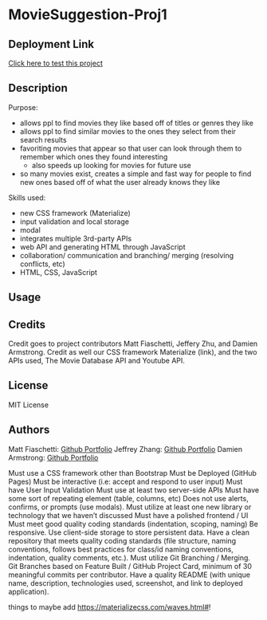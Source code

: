 # MovieSuggestion-Proj1

## Deployment Link
<a href="https://fiaschettima.github.io/MovieSuggestion-Proj1">Click here to test this project</a>

## Description
Purpose:
- allows ppl to find movies they like based off of titles or genres they like
- allows ppl to find similar movies to the ones they select from their search results
- favoriting movies that appear so that user can look through them to remember which ones they found interesting
  - also speeds up looking for movies for future use
- so many movies exist, creates a simple and fast way for people to find new ones based off of what the user already knows they like

Skills used:
- new CSS framework (Materialize)
- input validation and local storage
- modal
- integrates multiple 3rd-party APIs
- web API and generating HTML through JavaScript
- collaboration/ communication and branching/ merging (resolving conflicts, etc)
- HTML, CSS, JavaScript

## Usage


## Credits
Credit goes to project contributors Matt Fiaschetti, Jeffery Zhu, and Damien Armstrong. Credit as well our CSS framework Materialize (link), and the two APIs used, The Movie Database API and Youtube API.

## License
MIT License

## Authors
Matt Fiaschetti: <a href="https://github.com/fiaschettima">Github Portfolio</a>
Jeffrey Zhang: <a href="https://github.com/jeffz98">Github Portfolio</a>
Damien Armstrong: <a href="https://github.com/pirosvs">Github Portfolio</a>


Must use a CSS framework other than Bootstrap
Must be Deployed (GitHub Pages)
Must be interactive (i.e: accept and respond to user input) 
Must have User Input Validation
Must use at least two server-side APIs
Must have some sort of repeating element (table, columns, etc)
Does not use alerts, confirms, or prompts (use modals).
Must utilize at least one new library or technology that we haven’t discussed
Must have a polished frontend / UI
Must meet good quality coding standards (indentation, scoping, naming)
Be responsive.
Use client-side storage to store persistent data.
Have a clean repository that meets quality coding standards (file structure, naming conventions, follows best practices for class/id naming conventions, indentation, quality comments, etc.).
Must utilize Git Branching / Merging. Git Branches based on Feature Built / GitHub Project Card, minimum of 30 meaningful commits per contributor.
Have a quality README (with unique name, description, technologies used, screenshot, and link to deployed application).

things to maybe  add
https://materializecss.com/waves.html#!